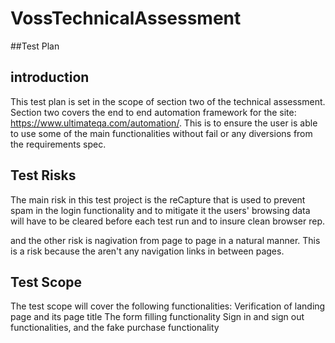# VossTechnicalAssessment

##Test Plan

## introduction

This test plan is set in the scope of section two of the technical assessment. Section two covers the end to end automation framework for the site: https://www.ultimateqa.com/automation/. This is to ensure the user is able to use some of the main functionalities without fail or any diversions from the requirements spec.

## Test Risks

The main risk in this test project is the reCapture that is used to prevent spam in the login functionality and to mitigate it the users' browsing data will have to be cleared before each test run and to insure clean browser rep.

and the other risk is nagivation from page to page in a natural manner. This is a risk because the aren't any navigation links in between pages.

## Test Scope
The test scope will cover the following functionalities:
Verification of landing page and its page title
The form filling functionality
Sign in and sign out functionalities, and 
the fake purchase functionality

